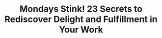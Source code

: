 ---
layout: book
title: "Mondays Stink! 23 Secrets to Rediscover Delight and Fulfillment in Your Work"
image_path: /images/books/mondays-stink.jpg
---